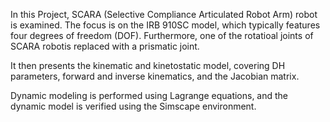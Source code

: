 
In this Project, SCARA (Selective Compliance Articulated Robot Arm) robot is examined. The focus is on the IRB 910SC model, which typically features four degrees of freedom (DOF). Furthermore, one of the rotatioal joints of SCARA robotis replaced with a prismatic joint. 

It then presents the kinematic and kinetostatic model, covering DH parameters, forward and inverse kinematics, and the Jacobian matrix. 

Dynamic modeling is performed using Lagrange equations, and the dynamic model is verified using the Simscape environment.
